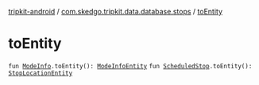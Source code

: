 [tripkit-android](../index.md) / [com.skedgo.tripkit.data.database.stops](index.md) / [toEntity](./to-entity.md)

# toEntity

`fun `[`ModeInfo`](../com.skedgo.tripkit.routing/-mode-info/index.md)`.toEntity(): `[`ModeInfoEntity`](../com.skedgo.tripkit.data.database.locations.bikepods/-mode-info-entity/index.md)
`fun `[`ScheduledStop`](../com.skedgo.tripkit.common.model/-scheduled-stop/index.md)`.toEntity(): `[`StopLocationEntity`](-stop-location-entity/index.md)